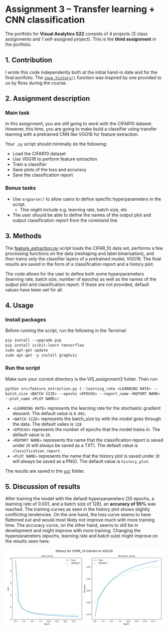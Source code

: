 # Assignment 3 – Transfer learning + CNN classification
The portfolio for __Visual Analytics S22__ consists of 4 projects (3 class assignments and 1 self-assigned project). This is the __third assignment__ in the portfolio.

## 1. Contribution
I wrote this code independently both at the initial hand-in date and for the final portfolio. The [`save_history()`](https://github.com/agnesbn/VIS_assignment3/blob/03a2fdd27c9c3faecbc9b0807a8b45425d893de4/src/feature_extraction.py#L32) function was  inspired by one provided to us by Ross during the course.

## 2. Assignment description
### Main task
In this assignment, you are still going to work with the CIFAR10 dataset. However, this time, you are going to make build a classifier using transfer learning with a pretrained CNN like VGG16 for feature extraction. 

Your ```.py``` script should minimally do the following:

- Load the CIFAR10 dataset
- Use VGG16 to perform feature extraction
- Train a classifier 
- Save plots of the loss and accuracy 
- Save the classification report

### Bonus tasks
- Use ```argparse()``` to allow users to define specific hyperparameters in the script.
  - This might include e.g. learning rate, batch size, etc
- The user should be able to define the names of the output plot and output classification report from the command line

## 3. Methods
The [feature_extraction.py](https://github.com/agnesbn/VIS_assignment3/blob/main/src/feature_extraction.py) script loads the CIFAR_10 data set, performs a few processing functions on the data (reshaping and label binarisation), and then trains only the classifier layers of a pretrained model, VGG16. The final results are saved in the form of a classification report and a history plot.

The code allows for the user to define both some hyperparameters (learning rate, batch size, number of epochs) as well as the names of the output plot and classification report. If these are not provided, default values have been set for all.

## 4. Usage
### Install packages
Before running the script, run the following in the Terminal:
```
pip install --upgrade pip
pip install scikit-learn tensorflow
sudo apt-get update
sudo apt-get -y install graphviz
```

### Run the script
Make sure your current directory is the VIS_assignment3 folder. Then run:
```
python src/feature_extraction.py (--learning_rate <LEARNING RATE> --batch_size <BATCH SIZE> --epochs <EPOCHS> --report_name <REPORT NAME> --plot_name <PLOT NAME>)
```
* `<LEARNING RATE>` represents the learning rate for the stochastic gradient descent. The default value is `0.001`.
* `<BATCH SIZE>` represents the batch_size by with the model goes through the data. The default valies is `128`.
* `<EPOCHS>` represents the number of epochs that the model trains in. The default value is `20`.
* `<REPORT NAME>` represents the name that the classification report is saved under (it will always be saved as a TXT). The default value is `classification_report`.
* `<PLOT NAME>` represents the name that the history plot is saved under (it will always be saved as a PNG). The default value is `history_plot`.


The results are saved in the [`out`](https://github.com/agnesbn/VIS_assignment3/tree/main/out) folder.

## 5. Discussion of results
After training the model with the default hyperparameters (20 epochs, a learning rate of 0.001, and a batch size of 128), an **accuracy of 55%** was reached. The training curves as seen in the history plot shows slightly conflicting tendencies. On the one hand, the loss curve seems to have flattened out and would most likely not improve much with more training time. The accuracy curve, on the other hand, seems to still be in development and might improve with more training. Changing the hyperparameters (epochs, learning rate and batch size) might improve on the results seen here.

![](https://github.com/agnesbn/VIS_assignment3/blob/main/out/history_plot.png)
